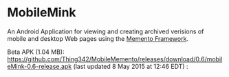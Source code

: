 # MobileMink
An Android Application for viewing and creating archived verisions of mobile and desktop Web pages using the [Memento Framework](https://tools.ietf.org/html/rfc7089).

Beta APK (1.04 MB): https://github.com/Thing342/MobileMemento/releases/download/0.6/mobileMink-0.6-release.apk (last updated 8 May 2015 at 12:46 EDT)
:
